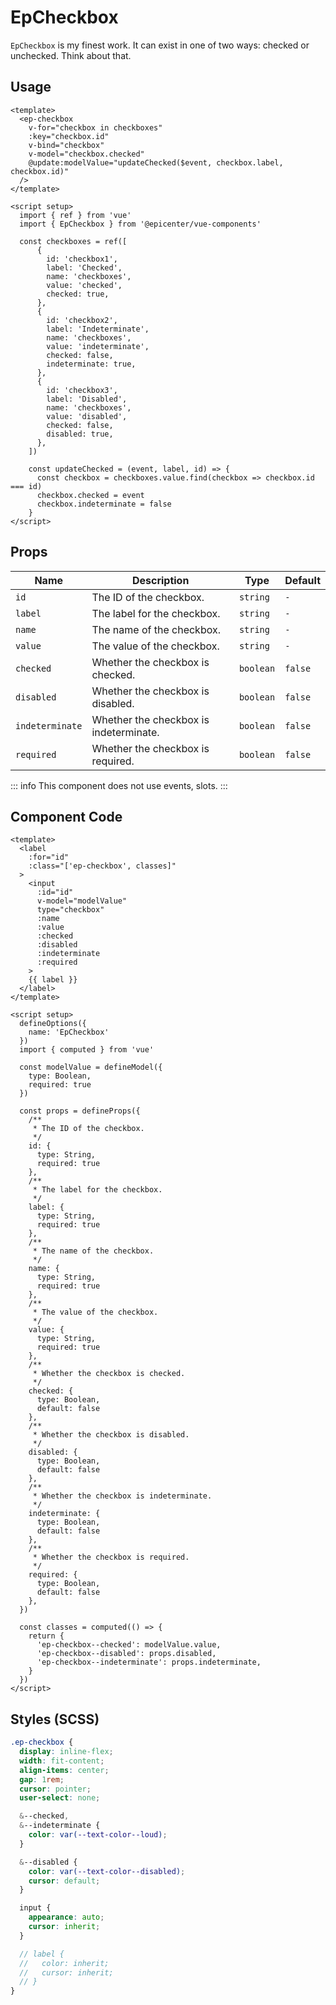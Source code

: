 # EpCheckbox



`EpCheckbox` is my finest work. It can exist in one of two ways: checked or unchecked. Think about that.

## Usage
```vue
<template>
  <ep-checkbox
    v-for="checkbox in checkboxes"
    :key="checkbox.id"
    v-bind="checkbox"
    v-model="checkbox.checked"
    @update:modelValue="updateChecked($event, checkbox.label, checkbox.id)"
  />
</template>

<script setup>
  import { ref } from 'vue'
  import { EpCheckbox } from '@epicenter/vue-components'

  const checkboxes = ref([
      {
        id: 'checkbox1',
        label: 'Checked',
        name: 'checkboxes',
        value: 'checked',
        checked: true,
      },
      {
        id: 'checkbox2',
        label: 'Indeterminate',
        name: 'checkboxes',
        value: 'indeterminate',
        checked: false,
        indeterminate: true,
      },
      {
        id: 'checkbox3',
        label: 'Disabled',
        name: 'checkboxes',
        value: 'disabled',
        checked: false,
        disabled: true,
      },
    ])

    const updateChecked = (event, label, id) => {
      const checkbox = checkboxes.value.find(checkbox => checkbox.id === id)
      checkbox.checked = event
      checkbox.indeterminate = false
    }
</script>
```
    

## Props
| Name | Description | Type | Default |
|------|-------------|------|---------|
| `id` | The ID of the checkbox. | `string` | `-` |
| `label` | The label for the checkbox. | `string` | `-` |
| `name` | The name of the checkbox. | `string` | `-` |
| `value` | The value of the checkbox. | `string` | `-` |
| `checked` | Whether the checkbox is checked. | `boolean` | `false` |
| `disabled` | Whether the checkbox is disabled. | `boolean` | `false` |
| `indeterminate` | Whether the checkbox is indeterminate. | `boolean` | `false` |
| `required` | Whether the checkbox is required. | `boolean` | `false` |


::: info
This component does not use events, slots.
:::

## Component Code

```vue
<template>
  <label
    :for="id"
    :class="['ep-checkbox', classes]"
  >
    <input
      :id="id"
      v-model="modelValue"
      type="checkbox"
      :name
      :value
      :checked
      :disabled
      :indeterminate
      :required
    >
    {{ label }}
  </label>
</template>

<script setup>
  defineOptions({
    name: 'EpCheckbox'
  })
  import { computed } from 'vue'

  const modelValue = defineModel({
    type: Boolean,
    required: true
  })

  const props = defineProps({
    /**
     * The ID of the checkbox.
     */
    id: {
      type: String,
      required: true
    },
    /**
     * The label for the checkbox.
     */
    label: {
      type: String,
      required: true
    },
    /**
     * The name of the checkbox.
     */
    name: {
      type: String,
      required: true
    },
    /**
     * The value of the checkbox.
     */
    value: {
      type: String,
      required: true
    },
    /**
     * Whether the checkbox is checked.
     */
    checked: {
      type: Boolean,
      default: false
    },
    /**
     * Whether the checkbox is disabled.
     */
    disabled: {
      type: Boolean,
      default: false
    },
    /**
     * Whether the checkbox is indeterminate.
     */
    indeterminate: {
      type: Boolean,
      default: false
    },
    /**
     * Whether the checkbox is required.
     */
    required: {
      type: Boolean,
      default: false
    },
  })

  const classes = computed(() => {
    return {
      'ep-checkbox--checked': modelValue.value,
      'ep-checkbox--disabled': props.disabled,
      'ep-checkbox--indeterminate': props.indeterminate,
    }
  })
</script>

```

## Styles (SCSS)

```scss
.ep-checkbox {
  display: inline-flex;
  width: fit-content;
  align-items: center;
  gap: 1rem;
  cursor: pointer;
  user-select: none;

  &--checked,
  &--indeterminate {
    color: var(--text-color--loud);
  }

  &--disabled {
    color: var(--text-color--disabled);
    cursor: default;
  }

  input {
    appearance: auto;
    cursor: inherit;
  }

  // label {
  //   color: inherit;
  //   cursor: inherit;
  // }
}
```